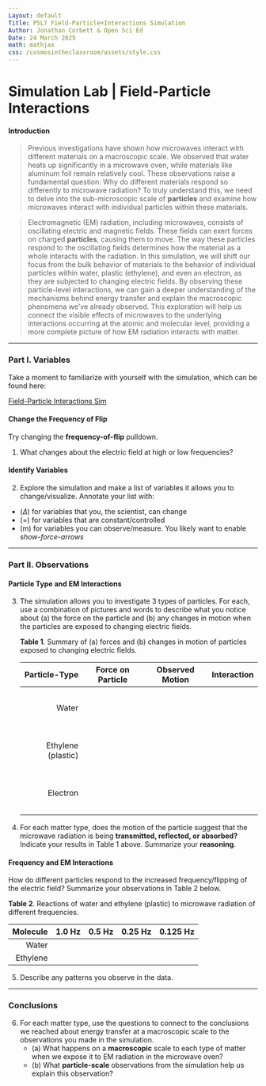 ```yaml
---
Layout: default
Title: P5L7 Field-Particle+Interactions Simulation
Author: Jonathan Corbett & Open Sci Ed
Date: 24 March 2025
math: mathjax
css: /cosmosintheclassroom/assets/style.css
---
```


# Simulation Lab | Field-Particle Interactions
#### Introduction

>Previous investigations have shown how microwaves interact with different materials on a macroscopic scale. We observed that water heats up significantly in a microwave oven, while materials like aluminum foil remain relatively cool. These observations raise a fundamental question: Why do different materials respond so differently to microwave radiation? To truly understand this, we need to delve into the sub-microscopic scale of **particles** and examine how microwaves interact with individual particles within these materials.

>Electromagnetic (EM) radiation, including microwaves, consists of oscillating electric and magnetic fields. These fields can exert forces on charged **particles**, causing them to move. The way these particles respond to the oscillating fields determines how the material as a whole interacts with the radiation. In this simulation, we will shift our focus from the bulk behavior of materials to the behavior of individual particles within water, plastic (ethylene), and even an electron, as they are subjected to changing electric fields. By observing these particle-level interactions, we can gain a deeper understanding of the mechanisms behind energy transfer and explain the macroscopic phenomena we've already observed. This exploration will help us connect the visible effects of microwaves to the underlying interactions occurring at the atomic and molecular level, providing a more complete picture of how EM radiation interacts with matter.

___

### Part I. Variables
Take a moment to familiarize with yourself with the simulation, which can be found here:

[Field-Particle Interactions Sim](https://openscied-static.s3.us-east-1.amazonaws.com/HTML+Files/Field-Particle%2BInteractions.html)

[Field-Particle Interactions Sim]: (https://openscied-static.s3.us-east-1.amazonaws.com/HTML+Files/Field-Particle%2BInteractions.html)

#### Change the Frequency of Flip
Try changing the **frequency-of-flip** pulldown. 

1. What changes about the electric field at high or low frequencies?

#### Identify Variables
2. Explore the simulation and make a list of variables it allows you to change/visualize. Annotate your list with:
- $(\Delta)$ for variables that you, the scientist, can change
- (=) for variables that are constant/controlled
- (m) for variables you can observe/measure. You likely want to enable *show-force-arrows*

---

### Part II. Observations

#### Particle Type and EM Interactions
3. The simulation allows you to investigate 3 types of particles. For each, use a combination of pictures and words to describe what you notice about (a) the force on the particle and (b) any changes in motion when the particles are exposed to changing electric fields.

   **Table 1**. Summary of (a) forces and (b) changes in motion of particles exposed to changing electric fields.

   |Particle-Type|Force on Particle|Observed Motion|Interaction|
   |-:|-|-|-|
   |Water|<br><br><br><br>| | |
   |Ethylene (plastic)|<br> <br><br><br>| | |
   |Electron|<br><br><br><br>| | |

4. For each matter type, does the motion of the particle suggest that the microwave radiation is being **transmitted, reflected, or absorbed?** Indicate your results in Table 1 above. Summarize your **reasoning**.

#### Frequency and EM Interactions

 How do different particles respond to the increased frequency/flipping of the electric field? Summarize your observations in Table 2 below.
   
   **Table 2**. Reactions of water and ethylene (plastic) to microwave radiation of different frequencies. 
   
   |Molecule|1.0 Hz|0.5 Hz|0.25 Hz| 0.125 Hz|
   |-:|-|-|-|-|
   |Water| | | |
   |Ethylene| | | |

5. Describe any patterns you observe in the data.

---

### Conclusions
6. For each matter type, use the questions to connect to the conclusions we reached about energy transfer at a macroscopic scale to the observations you made in the simulation. 
   - (a) What happens on a **macroscopic** scale to each type of matter when we expose it to EM radiation in the microwave oven?
   - (b) What **particle-scale** observations from the simulation help us explain this observation?

